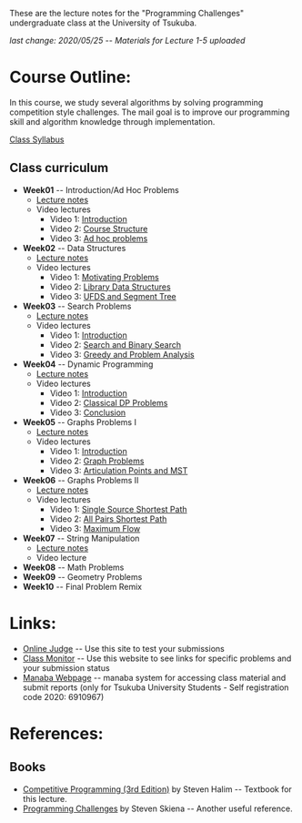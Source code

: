 These are the lecture notes for the "Programming Challenges" undergraduate
class at the University of Tsukuba.

_last change: 2020/05/25 -- Materials for Lecture 1-5 uploaded_

# Course Outline:
In this course, we study several algorithms by solving programming competition
style challenges. The mail goal is to improve our programming skill and
algorithm knowledge through implementation.

[Class Syllabus](syllabus.md)

## Class curriculum
- **Week01** -- Introduction/Ad Hoc Problems
  - [Lecture notes](Week01/week1.pdf)
  - Video lectures
    - Video 1: [Introduction](https://youtu.be/4Y3hG08sohE)
    - Video 2: [Course Structure](https://youtu.be/EYP8IiM3uBE)
    - Video 3: [Ad hoc problems](https://youtu.be/lvQRNj476d8)
- **Week02** -- Data Structures
  - [Lecture notes](Week02/week02.pdf)
  - Video lectures
    - Video 1: [Motivating Problems](https://youtu.be/nYBfUGQohwg)
    - Video 2: [Library Data Structures](https://youtu.be/iAjR-AHIhT0)
    - Video 3: [UFDS and Segment Tree](https://youtu.be/UqvHufMqC3c)
- **Week03** -- Search Problems
  - [Lecture notes](Week03/week03.pdf)
  - Video lectures
    - Video 1: [Introduction](https://youtu.be/HvPHk5ulafk)
    - Video 2: [Search and Binary Search](https://youtu.be/eQ3x-HuAFdg)
    - Video 3: [Greedy and Problem Analysis](https://youtu.be/FU6KJt5r24g)
- **Week04** -- Dynamic Programming
  - [Lecture notes](Week04/week04.pdf)
  - Video lectures
    - Video 1: [Introduction](https://youtu.be/i1nVOezbCII)
    - Video 2: [Classical DP Problems](https://youtu.be/GRn5JYrhBl4)
    - Video 3: [Conclusion](https://youtu.be/eTlDctTz8Dw)
- **Week05** -- Graphs Problems I
  - [Lecture notes](Week05/week05.pdf)
  - Video lectures
    - Video 1: [Introduction](https://youtu.be/fVl5UpMw-dk)
    - Video 2: [Graph Problems](https://youtu.be/x4yWTT3u9so)
    - Video 3: [Articulation Points and MST](https://youtu.be/_8JgqArbEg0)
- **Week06** -- Graphs Problems II
  - [Lecture notes](Week06/week06.pdf)
  - Video lectures
    - Video 1: [Single Source Shortest Path](https://youtu.be/Y7IwtVSuaDY)
    - Video 2: [All Pairs Shortest Path](https://youtu.be/D3NDe14Wb5k)
    - Video 3: [Maximum Flow](https://youtu.be/sl6rpJa5VD4)
- **Week07** -- String Manipulation
  - [Lecture notes](Week07/week07.pdf)
  - Video lecture
- **Week08** -- Math Problems
- **Week09** -- Geometry Problems
- **Week10** -- Final Problem Remix

# Links:
* [Online Judge](http://onlinejudge.org/) -- Use this site to test your submissions
* [Class Monitor](uMonitor/monitor.html) -- Use this
website to see links for specific problems and your submission status
* [Manaba Webpage](https://manaba.tsukuba.ac.jp/ct/course_1322213) -- manaba system
for accessing class material and submit reports (only for Tsukuba University Students - Self registration code 2020: 6910967)

# References:

## Books
* [Competitive Programming (3rd Edition)](http://cpbook.net/) by Steven Halim -- Textbook for this lecture.
* [Programming Challenges](http://www.programming-challenges.com/pg.php?page=index) by Steven Skiena -- Another useful reference.
